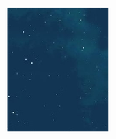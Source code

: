 ![image-20220111113740619](https://raw.githubusercontent.com/rudy0103/save-image-repo/image/img/image-20220111113740619.png)